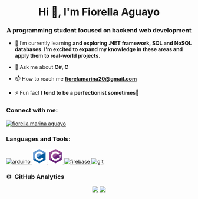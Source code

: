 <h1 align="center">Hi 👋, I'm Fiorella Aguayo</h1>
<h3 align="center">A programming student focused on backend web development</h3>

- 🌱 I’m currently learning **and exploring .NET framework, SQL and NoSQL databases. I'm excited to expand my knowledge in these areas and apply them to real-world projects.**

- 💬 Ask me about **C#, C**

- 📫 How to reach me **fiorelamarina20@gmail.com**

- ⚡ Fun fact **I tend to be a perfectionist sometimes​🤭**

<h3 align="left">Connect with me:</h3>
<p align="left">
<a href="https://linkedin.com/in/fiorella marina aguayo" target="blank"><img align="center" src="https://raw.githubusercontent.com/rahuldkjain/github-profile-readme-generator/master/src/images/icons/Social/linked-in-alt.svg" alt="fiorella marina aguayo" height="30" width="40" /></a>
</p>

<h3 align="left">Languages and Tools:</h3>
<p align="left"> <a href="https://www.arduino.cc/" target="_blank" rel="noreferrer"> <img src="https://cdn.worldvectorlogo.com/logos/arduino-1.svg" alt="arduino" width="40" height="40"/> </a> <a href="https://www.cprogramming.com/" target="_blank" rel="noreferrer"> <img src="https://raw.githubusercontent.com/devicons/devicon/master/icons/c/c-original.svg" alt="c" width="40" height="40"/> </a> <a href="https://www.w3schools.com/cs/" target="_blank" rel="noreferrer"> <img src="https://raw.githubusercontent.com/devicons/devicon/master/icons/csharp/csharp-original.svg" alt="csharp" width="40" height="40"/> </a> <a href="https://firebase.google.com/" target="_blank" rel="noreferrer"> <img src="https://www.vectorlogo.zone/logos/firebase/firebase-icon.svg" alt="firebase" width="40" height="40"/> </a> <a href="https://git-scm.com/" target="_blank" rel="noreferrer"> <img src="https://www.vectorlogo.zone/logos/git-scm/git-scm-icon.svg" alt="git" width="40" height="40"/> </a> </p>


### ⚙️ &nbsp;GitHub Analytics

<p align="center">
<a href="https://github.com/FiorellaAguayo">
  <img height="180em" src="https://github-readme-stats-eight-theta.vercel.app/api?username=FiorellaAguayo&show_icons=true&theme=algolia&include_all_commits=true&count_private=true"/>
  <img height="180em" src="https://github-readme-stats-eight-theta.vercel.app/api/top-langs/?username=FiorellaAguayo&layout=compact&langs_count=8&theme=algolia"/>
</a>
</p>
